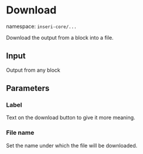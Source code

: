 # Download

namespace: `inseri-core/...`

Download the output from a block into a file.

## Input

Output from any block

## Parameters

### Label

Text on the download button to give it more meaning.

### File name

Set the name under which the file will be downloaded.





